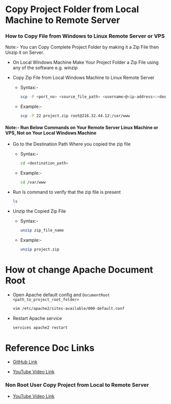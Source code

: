 # Copy Project Folder from Local Machine to Remote Server

### How to Copy File from Windows to Linux Remote Server or VPS
Note:- You can Copy Complete Project Folder by making it a Zip File then Unzip it on Server.

- On Local Windows Machine Make Your Project Folder a Zip File using any of the software e.g. winzip

- Copy Zip File from Local Windows Machine to Linux Remote Server

    - Syntax:- 

        ```sh
        scp -P <port_no> <source_file_path> <username>@<ip-address>:<destination_path>
        ```


    - Example:- 

        ```sh
        scp -P 22 project.zip root@216.32.44.12:/var/www
        ```

#### Note:- Run Below Commands on Your Remote Server Linux Machine or VPS, Not on Your Local Windows Machine
- Go to the Destination Path Where you copied the zip file

    - Syntax:-

        ```sh
        cd <destination_path>
        ```

    - Example:-

        ```sh
        cd /var/www
        ```

- Run ls command to verify that the zip file is present

    ```sh
    ls
    ```

- Unzip the Copied Zip File

    - Syntax:-

        ```sh
        unzip zip_file_name
        ```

    - Example:-

        ```sh
        unzip project.zip
        ```


# How ot change Apache Document Root

- Open Apache default config and `DocumentRoot <path_to_project_root_folder>`

    ```sh
    vim /etc/apache2/sites-available/000-default.conf
    ```

- Restart Apache service

    ```sh
    services apache2 restart
    ```


# Reference Doc Links

- [GitHub Link](https://github.com/geekyshow1/GeekyShowsNotes/blob/main/Copy_File_Win_Lin.md)

- [YouTube Video Link](https://youtu.be/EZ9DNP83npA?si=aWyyIJb-HVYjRWln)


### Non Root User Copy Project from Local to Remote Server

- [YouTube Video Link](https://youtu.be/Fm9L8hlX7EQ?si=TA0oYhYETGRRDgm3)